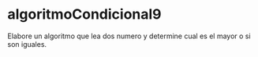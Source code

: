 # algoritmoCondicional9
Elabore un algoritmo que lea dos numero y determine cual es el mayor o si son iguales.
